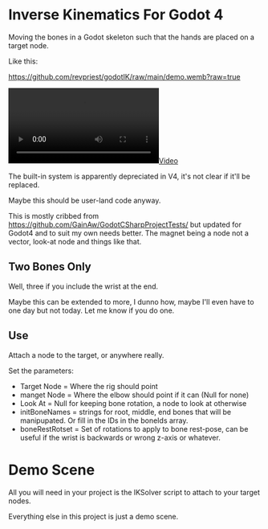 # Inverse Kinematics For Godot 4

Moving the bones in a Godot skeleton such that the
hands are placed on a target node.

Like this:

https://github.com/revpriest/godotIK/raw/main/demo.wemb?raw=true

[![](demo.webm)](demo.webm)


The built-in system is apparently depreciated in V4, it's not clear if it'll be replaced.

Maybe this should be user-land code anyway.

This is mostly cribbed from https://github.com/GainAw/GodotCSharpProjectTests/
but updated for Godot4 and to suit my own needs better.
The magnet being a node not a vector, look-at node and 
things like that.

## Two Bones Only

Well, three if you include the wrist at the end.

Maybe this can be extended to more, I dunno how,
maybe I'll even have to one day but not today.
Let me know if you do one.

## Use

Attach a node to the target, or anywhere really.

Set the parameters:

* Target Node = Where the rig should point
* manget Node = Where the elbow should point if it can (Null for none)
* Look At = Null for keeping bone rotation, a node to look at otherwise
* initBoneNames = strings for root, middle, end bones that will be manipupated.
     Or fill in the IDs in the boneIds array.
* boneRestRotset = Set of rotations to apply to bone rest-pose,
                   can be useful if the wrist is backwards or wrong z-axis or whatever. 

# Demo Scene

All you will need in your project is the IKSolver script to
attach to your target nodes.

Everything else in this project is just a demo scene.